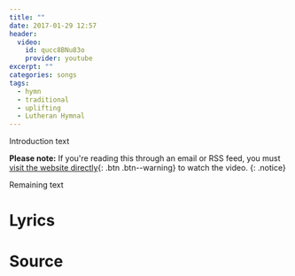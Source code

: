 ```yaml
---
title: ""
date: 2017-01-29 12:57
header:
  video:
    id: qucc8BNu83o
    provider: youtube
excerpt: ""
categories: songs
tags:
  - hymn
  - traditional
  - uplifting
  - Lutheran Hymnal
---
```

Introduction text

**Please note:** If you're reading this through an email or RSS feed, you must [visit the website directly](/songs/){: .btn .btn--warning} to watch the video.
{: .notice}

Remaining text

# Lyrics

# Source
